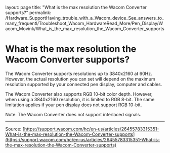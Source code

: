layout: page
title: "What is the max resolution the Wacom Converter supports?"
permalink: /Hardware_SupportHaving_trouble_with_a_Wacom_device_See_answers_to_many_frequentl/Troubleshoot_Wacom_HardwareRead_More/Pen_Display/Wacom_Movink/What_is_the_max_resolution_the_Wacom_Converter_supports

# What is the max resolution the Wacom Converter supports?

The Wacom Converter supports resolutions up to 3840x2160 at 60Hz. However, the actual resolution you can set will depend on the maximum resolution supported by your connected pen display, computer and cables.


The Wacom Converter also supports RGB 10-bit color depth. However, when using a 3840x2160 resolution, it is limited to RGB 8-bit. The same limitation applies if your pen display does not support RGB 10-bit.


Note: The Wacom Converter does not support interlaced signals.

---
Source: [https://support.wacom.com/hc/en-us/articles/26455783315351-What-is-the-max-resolution-the-Wacom-Converter-supports](https://support.wacom.com/hc/en-us/articles/26455783315351-What-is-the-max-resolution-the-Wacom-Converter-supports)
